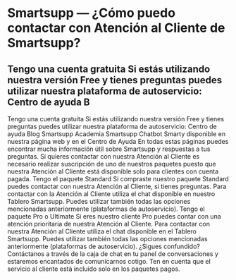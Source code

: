 # Smartsupp — ¿Cómo puedo contactar con Atención al Cliente de Smartsupp?
## Tengo una cuenta gratuita Si estás utilizando nuestra versión Free y tienes preguntas puedes utilizar nuestra plataforma de autoservicio: Centro de ayuda B
Tengo una cuenta gratuita
Si estás utilizando nuestra versión Free y tienes preguntas puedes utilizar nuestra plataforma de autoservicio:
Centro de ayuda
Blog Smartsupp
Academia Smartsupp
Chatbot Smarty disponible en nuestra página web y en el Centro de Ayuda
En todas estas páginas puedes encontrar mucha información útil sobre Smartsupp y respuestas a tus preguntas. Si quieres contactar con nuestra Atención al Cliente es necesario realizar suscripción de uno de nuestros paquetes puesto que nuestra Atención al Cliente está disponible solo para clientes con cuenta pagada.
Tengo el paquete Standard
Si compraste nuestro paquete Standard puedes contactar con nuestra Atención al Cliente, si tienes preguntas. Para contactar con la Atención al Cliente utiliza el chat disponible en nuestro Tablero Smartsupp. Puedes utilizar también todas las opciones mencionadas anteriormente (plataformas de autoservicio). 
Tengo el paquete Pro o Ultimate
Si eres nuestro cliente Pro puedes contar con una atención prioritaria de nuestra Atención al Cliente. Para contactar con nuestra Atención al Cliente utiliza el chat disponible en el Tablero Smartsupp. 
Puedes utilizar también todas las opciones mencionadas anteriormente (plataformas de autoservicio). 
¿Sigues confundido? Contáctanos a través de la caja de chat en tu panel de conversaciones y estaremos encantados de comunicarnos cotigo. Ten en cuenta que el servicio al cliente está incluido solo en los paquetes pagos.


